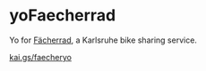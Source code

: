 yoFaecherrad
============

Yo for [Fächerrad](http://faecherrad.de), a Karlsruhe bike sharing service.

[kai.gs/faecheryo](http://www.kai.gs/faecheryo)
